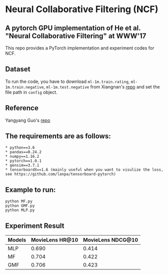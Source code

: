# Neural Collaborative Filtering (NCF)

## A pytorch GPU implementation of He et al. "Neural Collaborative Filtering" at WWW'17

This repo provides a PyTorch implementation and experiment codes for NCF.

## Dataset

To run the code, you have to download `ml-1m.train.rating`, `ml-1m.train.negative`, `ml-1m.test.negative` from Xiangnan's [repo](https://github.com/hexiangnan/neural_collaborative_filtering/tree/master/Data) and set the file path in `config` object.

## Reference

Yangyang Guo's [repo](https://github.com/guoyang9/NCF)

## The requirements are as follows:
	* python==3.6
	* pandas==0.24.2
	* numpy==1.16.2
	* pytorch==1.0.1
	* gensim==3.7.1
	* tensorboardX==1.6 (mainly useful when you want to visulize the loss, see https://github.com/lanpa/tensorboard-pytorch)

## Example to run:
```
python MF.py
python GMF.py
python MLP.py
```

## Experiment Result

Models | MovieLens HR@10 | MovieLens NDCG@10 | 
------ | --------------- | ----------------- | 
MLP | 0.690 | 0.414 | |
MF    | 0.704 | 0.422 | 
GMF    | 0.706 | 0.423 | 

<!-- Models | MovieLens HR@10 | MovieLens NDCG@10 | Pinterest HR@10 | Pinterest NDCG@10
------ | --------------- | ----------------- | --------------- | -----------------
MLP    | 0.692 | 0.425 | 0.868 | 0.542
GMF    | - | - | - | -
NeuMF (without pre-training) | 0.701 | 0.425 | 0.870 | 0.549
NeuMF (with pre-training)	 | 0.726 | 0.445 | 0.879 | 0.555


This pytorch code:

Models | MovieLens HR@10 | MovieLens NDCG@10 | Pinterest HR@10 | Pinterest NDCG@10
------ | --------------- | ----------------- | --------------- | -----------------
MLP    | 0.691 | 0.416 | 0.866 | 0.537
GMF    | 0.708 | 0.429 | 0.867 | 0.546
NeuMF (without pre-training) | 0.701 | 0.424 | 0.867 | 0.544
NeuMF (with pre-training)	 | 0.720 | 0.439 | 0.879 | 0.555 -->
